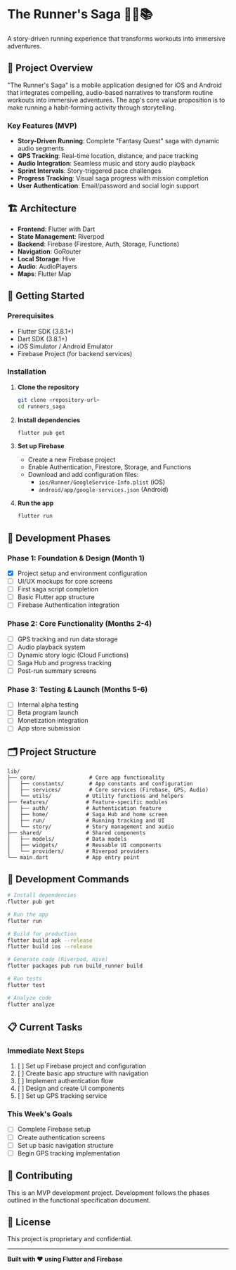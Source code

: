 # The Runner's Saga 🏃‍♂️📚

A story-driven running experience that transforms workouts into immersive adventures.

## 🎯 Project Overview

"The Runner's Saga" is a mobile application designed for iOS and Android that integrates compelling, audio-based narratives to transform routine workouts into immersive adventures. The app's core value proposition is to make running a habit-forming activity through storytelling.

### Key Features (MVP)
- **Story-Driven Running**: Complete "Fantasy Quest" saga with dynamic audio segments
- **GPS Tracking**: Real-time location, distance, and pace tracking
- **Audio Integration**: Seamless music and story audio playback
- **Sprint Intervals**: Story-triggered pace challenges
- **Progress Tracking**: Visual saga progress with mission completion
- **User Authentication**: Email/password and social login support

## 🏗️ Architecture

- **Frontend**: Flutter with Dart
- **State Management**: Riverpod
- **Backend**: Firebase (Firestore, Auth, Storage, Functions)
- **Navigation**: GoRouter
- **Local Storage**: Hive
- **Audio**: AudioPlayers
- **Maps**: Flutter Map

## 🚀 Getting Started

### Prerequisites
- Flutter SDK (3.8.1+)
- Dart SDK (3.8.1+)
- iOS Simulator / Android Emulator
- Firebase Project (for backend services)

### Installation

1. **Clone the repository**
   ```bash
   git clone <repository-url>
   cd runners_saga
   ```

2. **Install dependencies**
   ```bash
   flutter pub get
   ```

3. **Set up Firebase**
   - Create a new Firebase project
   - Enable Authentication, Firestore, Storage, and Functions
   - Download and add configuration files:
     - `ios/Runner/GoogleService-Info.plist` (iOS)
     - `android/app/google-services.json` (Android)

4. **Run the app**
   ```bash
   flutter run
   ```

## 📱 Development Phases

### Phase 1: Foundation & Design (Month 1)
- [x] Project setup and environment configuration
- [ ] UI/UX mockups for core screens
- [ ] First saga script completion
- [ ] Basic Flutter app structure
- [ ] Firebase Authentication integration

### Phase 2: Core Functionality (Months 2-4)
- [ ] GPS tracking and run data storage
- [ ] Audio playback system
- [ ] Dynamic story logic (Cloud Functions)
- [ ] Saga Hub and progress tracking
- [ ] Post-run summary screens

### Phase 3: Testing & Launch (Months 5-6)
- [ ] Internal alpha testing
- [ ] Beta program launch
- [ ] Monetization integration
- [ ] App store submission

## 🗂️ Project Structure

```
lib/
├── core/                 # Core app functionality
│   ├── constants/        # App constants and configuration
│   ├── services/         # Core services (Firebase, GPS, Audio)
│   └── utils/           # Utility functions and helpers
├── features/            # Feature-specific modules
│   ├── auth/            # Authentication feature
│   ├── home/            # Saga Hub and home screen
│   ├── run/             # Running tracking and UI
│   └── story/           # Story management and audio
├── shared/              # Shared components
│   ├── models/          # Data models
│   ├── widgets/         # Reusable UI components
│   └── providers/       # Riverpod providers
└── main.dart            # App entry point
```

## 🔧 Development Commands

```bash
# Install dependencies
flutter pub get

# Run the app
flutter run

# Build for production
flutter build apk --release
flutter build ios --release

# Generate code (Riverpod, Hive)
flutter packages pub run build_runner build

# Run tests
flutter test

# Analyze code
flutter analyze
```

## 📋 Current Tasks

### Immediate Next Steps
1. [ ] Set up Firebase project and configuration
2. [ ] Create basic app structure with navigation
3. [ ] Implement authentication flow
4. [ ] Design and create UI components
5. [ ] Set up GPS tracking service

### This Week's Goals
- [ ] Complete Firebase setup
- [ ] Create authentication screens
- [ ] Set up basic navigation structure
- [ ] Begin GPS tracking implementation

## 🤝 Contributing

This is an MVP development project. Development follows the phases outlined in the functional specification document.

## 📄 License

This project is proprietary and confidential.

---

**Built with ❤️ using Flutter and Firebase**
